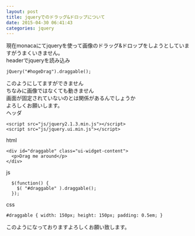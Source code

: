```yaml
---
layout: post
title: jqueryでのドラッグ&ドロップについて
date: 2015-04-30 06:41:43
categories: jquery
---
```

<!-- {% raw %} -->
<p>現在monacaにてjqueryを使って画像のドラッグ&amp;ドロップをしようとしていますがうまくいきません。<br>
headerでjqueryを読み込み</p>

<pre><code>jQuery("#hogeDrag").draggable();
</code></pre>

<p>このようにしてますができません<br>
ちなみに画像ではなくても動きません<br>
画面が固定されていないのとは関係があるんでしょうか<br>
よろしくお願いします。<br>
ヘッダ</p>

<pre><code>&lt;script src="js/jquery2.1.3.min.js"&gt;&lt;/script&gt;
&lt;script src="js/jquery.ui.min.js"&gt;&lt;/script&gt;
</code></pre>

<p>html</p>

<pre><code>&lt;div id="draggable" class="ui-widget-content"&gt;
  &lt;p&gt;Drag me around&lt;/p&gt;
&lt;/div&gt;
</code></pre>

<p>js</p>

<pre><code>  $(function() {
    $( "#draggable" ).draggable();
  });
</code></pre>

<p>css</p>

<pre><code>#draggable { width: 150px; height: 150px; padding: 0.5em; }
</code></pre>

<p>このようになっておりますよろしくお願い致します。</p>
<!-- {% endraw %} -->
